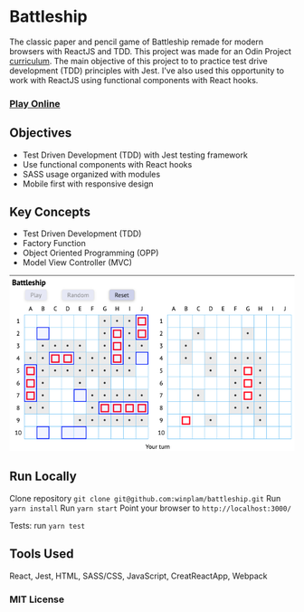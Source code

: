 # Battleship
The classic paper and pencil game of Battleship remade for modern browsers with ReactJS and TDD.
This project was made for an Odin Project [curriculum](https://www.theodinproject.com/courses/javascript/lessons/battleship).
The main objective of this project to to practice test drive development (TDD) principles with Jest.
I've also used this opportunity to work with ReactJS using functional components with React hooks. 

### [Play Online](https://winplam.github.io/battleship/)

## Objectives
* Test Driven Development (TDD) with Jest testing framework
* Use functional components with React hooks
* SASS usage organized with modules
* Mobile first with responsive design

## Key Concepts
* Test Driven Development (TDD)
* Factory Function
* Object Oriented Programming (OPP)
* Model View Controller (MVC)

![Battleship](screenshot.png)

## Run Locally
Clone repository
`git clone git@github.com:winplam/battleship.git`
Run `yarn install`
Run `yarn start`
Point  your browser to `http://localhost:3000/`

Tests: run `yarn test`

## Tools Used
React, Jest, HTML, SASS/CSS, JavaScript, CreatReactApp, Webpack

### MIT License
